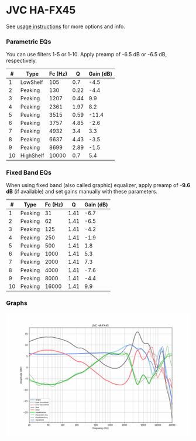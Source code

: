 # JVC HA-FX45
See [usage instructions](https://github.com/jaakkopasanen/AutoEq#usage) for more options and info.

### Parametric EQs
You can use filters 1-5 or 1-10. Apply preamp of -6.5 dB or -6.5 dB, respectively.

|   # | Type      |   Fc (Hz) |    Q |   Gain (dB) |
|-----|-----------|-----------|------|-------------|
|   1 | LowShelf  |       105 | 0.7  |        -4.5 |
|   2 | Peaking   |       130 | 0.22 |        -4.4 |
|   3 | Peaking   |      1207 | 0.44 |         9.9 |
|   4 | Peaking   |      2361 | 1.97 |         8.2 |
|   5 | Peaking   |      3515 | 0.59 |       -11.4 |
|   6 | Peaking   |      3757 | 4.85 |        -2.6 |
|   7 | Peaking   |      4932 | 3.4  |         3.3 |
|   8 | Peaking   |      6637 | 4.43 |        -3.5 |
|   9 | Peaking   |      8699 | 2.89 |        -1.5 |
|  10 | HighShelf |     10000 | 0.7  |         5.4 |

### Fixed Band EQs
When using fixed band (also called graphic) equalizer, apply preamp of **-9.6 dB** (if available) and set gains manually with these parameters.

|   # | Type    |   Fc (Hz) |    Q |   Gain (dB) |
|-----|---------|-----------|------|-------------|
|   1 | Peaking |        31 | 1.41 |        -6.7 |
|   2 | Peaking |        62 | 1.41 |        -6.5 |
|   3 | Peaking |       125 | 1.41 |        -4.2 |
|   4 | Peaking |       250 | 1.41 |        -1.9 |
|   5 | Peaking |       500 | 1.41 |         1.8 |
|   6 | Peaking |      1000 | 1.41 |         5.3 |
|   7 | Peaking |      2000 | 1.41 |         7.3 |
|   8 | Peaking |      4000 | 1.41 |        -7.6 |
|   9 | Peaking |      8000 | 1.41 |        -4.4 |
|  10 | Peaking |     16000 | 1.41 |         9.9 |

### Graphs
![](./JVC%20HA-FX45.png)
